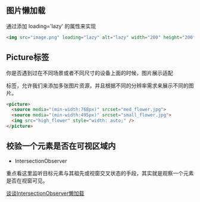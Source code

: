 ## 图片懒加载
通过添加 loading='lazy' 的属性来实现

```html
<img src="image.png" loading="lazy" alt="lazy" width="200" height="200" />
```

## Picture标签
你是否遇到过在不同场景或者不同尺寸的设备上面的时候，图片展示适配

<picture>标签，允许我们来添加多张图片资源，并且根据不同的分辨率需求来展示不同的图片。

```html
<picture>
  <source media="(min-width:768px)" srcset="med_flower.jpg">
  <source media="(min-width:495px)" srcset="small_flower.jpg">
  <img src="high_flower" style="width: auto;" />
</picture>
```


## 校验一个元素是否在可视区域内

- IntersectionObserver

重点看这里监听目标元素与其祖先或视窗交叉状态的手段，其实就是观察一个元素是否在视窗可见。

[谈谈IntersectionObserver懒加载](https://www.jianshu.com/p/84a86e41eb2b)

